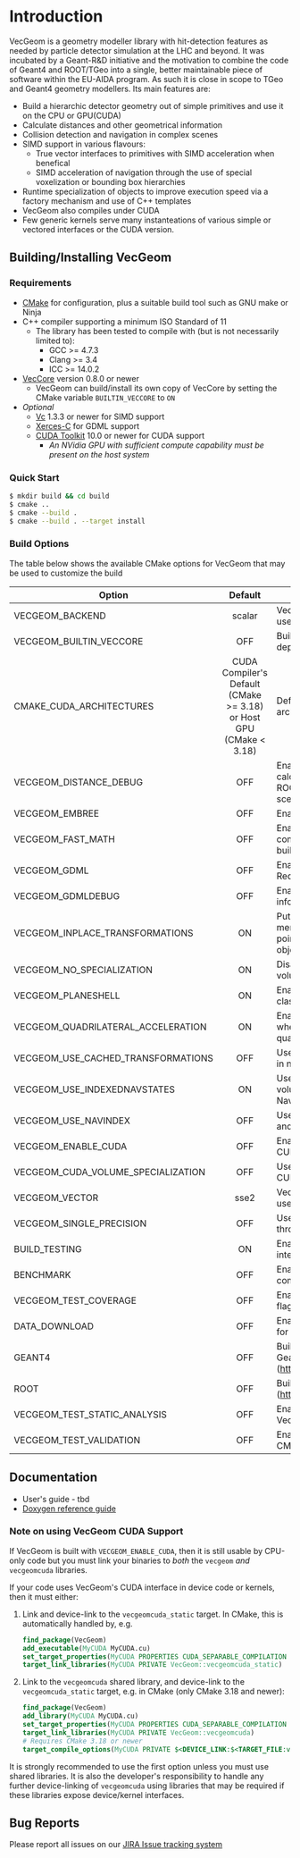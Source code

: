 # Introduction

VecGeom is a geometry modeller library with hit-detection features as needed by particle detector simulation at the LHC and beyond.
It was incubated by a Geant-R&D initiative and the motivation to combine the code of Geant4 and ROOT/TGeo into a single,
better maintainable piece of software within the EU-AIDA program. As such it is close in scope to TGeo and Geant4 geometry modellers. Its main features are:

- Build a hierarchic detector geometry out of simple primitives and use it on the CPU or GPU(CUDA)
- Calculate distances and other geometrical information
- Collision detection and navigation in complex scenes
- SIMD support in various flavours:
  - True vector interfaces to primitives with SIMD acceleration when benefical
  - SIMD acceleration of navigation through the use of special voxelization or bounding box hierarchies
- Runtime specialization of objects to improve execution speed via a factory mechanism and use of C++ templates
- VecGeom also compiles under CUDA
- Few generic kernels serve many instanteations of various simple or vectored interfaces or the CUDA version.

## Building/Installing VecGeom
### Requirements
- [CMake](http://www.cmake.org/) for configuration, plus a suitable build tool such as GNU make or Ninja
- C++ compiler supporting a minimum ISO Standard of 11 
  - The library has been tested to compile with (but is not necessarily limited to):
    - GCC >= 4.7.3
    - Clang >= 3.4
    - ICC >= 14.0.2
- [VecCore](https://github.com/root-project/veccore) version 0.8.0 or newer
  - VecGeom can build/install its own copy of VecCore by setting the CMake variable `BUILTIN_VECCORE` to `ON`
- _Optional_ 
  - [Vc](https://github.com/VcDevel/Vc) 1.3.3 or newer for SIMD support
  - [Xerces-C](https://xerces.apache.org/xerces-c/) for GDML support
  - [CUDA Toolkit](https://developer.nvidia.com/cuda-toolkit) 10.0 or newer for CUDA support
    - _An NVidia GPU with sufficient compute capability must be present on the host system_

### Quick Start
```sh
$ mkdir build && cd build
$ cmake ..
$ cmake --build .
$ cmake --build . --target install
```

### Build Options
The table below shows the available CMake options for VecGeom that may be used to customize the build

|Option|Default|Description|
|------|:-----:|-----------|
|VECGEOM_BACKEND|scalar|Vector backend API to be used|
|VECGEOM_BUILTIN_VECCORE|OFF|Build VecCore and its dependencies from source|
|CMAKE_CUDA_ARCHITECTURES|CUDA Compiler's Default (CMake >= 3.18) or Host GPU (CMake < 3.18)|Default CUDA device architecture|
|VECGEOM_DISTANCE_DEBUG|OFF|Enable comparison of calculated distances againt ROOT/Geant4 behind the scenes|
|VECGEOM_EMBREE|OFF|Enable Intel Embree|
|VECGEOM_FAST_MATH|OFF|Enable the -ffast-math compiler option in Release builds|
|VECGEOM_GDML|OFF|Enable GDML persistency. Requres Xerces-C|
|VECGEOM_GDMLDEBUG|OFF|Enable additional debug information in GDML module|
|VECGEOM_INPLACE_TRANSFORMATIONS|ON|Put transformation as members rather than pointers into PlacedVolume objects|
|VECGEOM_NO_SPECIALIZATION|ON|Disable specialization of volumes|
|VECGEOM_PLANESHELL|ON|Enable the use of PlaneShell class for the trapezoid|
|VECGEOM_QUADRILATERAL_ACCELERATION|ON|Enable SIMD vectorization when looping over quadrilaterals|
|VECGEOM_USE_CACHED_TRANSFORMATIONS|OFF|Use cached transformations in navigation states|
|VECGEOM_USE_INDEXEDNAVSTATES|ON|Use indices rather than volume pointers in NavigationState objects|
|VECGEOM_USE_NAVINDEX|OFF|Use navigation index table and states|
|VECGEOM_ENABLE_CUDA|OFF|Enable compilation for CUDA|
|VECGEOM_CUDA_VOLUME_SPECIALIZATION|OFF|Use specialized volumes for CUDA|
|VECGEOM_VECTOR|sse2|Vector instruction set to be used|
|VECGEOM_SINGLE_PRECISION|OFF|Use single precision throughout the package|
|BUILD_TESTING|ON|Enable build of tests and integration with CTest|
|BENCHMARK|OFF|Enable performance comparisons|
|VECGEOM_TEST_COVERAGE|OFF|Enable coverage testing flags|
|DATA_DOWNLOAD|OFF|Enable downloading of data for tests|
|GEANT4|OFF|Build with support for Geant4 (https://geant4.web.cern.ch)|
|ROOT|OFF|Build with support for ROOT (https://root.cern)|
|VECGEOM_TEST_STATIC_ANALYSIS|OFF|Enable static analysis on VecGeom|
|VECGEOM_TEST_VALIDATION|OFF|Enable validation tests from CMS geometry|


## Documentation
- User's guide - tbd
- [Doxygen reference guide](https://lcgapp-services.cern.ch/spi-jenkins/job/VecGeom-Doxygen/doxygen/)

### Note on using VecGeom CUDA Support
If VecGeom is built with `VECGEOM_ENABLE_CUDA`, then it is still usable by CPU-only code but
you must link your binaries to _both_ the `vecgeom` _and_ `vecgeomcuda` libraries.

If your code uses VecGeom's CUDA interface in device code or kernels, then it must either:

1. Link and device-link to the `vecgeomcuda_static` target. In CMake, this is automatically handled
   by, e.g.

   ```cmake
   find_package(VecGeom)
   add_executable(MyCUDA MyCUDA.cu)
   set_target_properties(MyCUDA PROPERTIES CUDA_SEPARABLE_COMPILATION ON)
   target_link_libraries(MyCUDA PRIVATE VecGeom::vecgeomcuda_static)
   ```

2. Link to the `vecgeomcuda` shared library, and device-link to the `vecgeomcuda_static` target, e.g.
   in CMake (only CMake 3.18 and newer):

   ```cmake
   find_package(VecGeom)
   add_library(MyCUDA MyCUDA.cu)
   set_target_properties(MyCUDA PROPERTIES CUDA_SEPARABLE_COMPILATION ON)
   target_link_libraries(MyCUDA PRIVATE VecGeom::vecgeomcuda)
   # Requires CMake 3.18 or newer
   target_compile_options(MyCUDA PRIVATE $<DEVICE_LINK:$<TARGET_FILE:vecgeomcuda_static>>)
   ```

It is strongly recommended to use the first option unless you must use shared libraries.
It is also the developer's responsibility to handle any further device-linking of `vecgeomcuda`
using libraries that may be required if these libraries expose device/kernel interfaces.

## Bug Reports 
Please report all issues on our [JIRA Issue tracking system](http://sft.its.cern.ch/jira/projects/VECGEOM)
